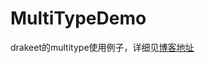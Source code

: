 # MultiTypeDemo

drakeet的multitype使用例子，详细见[博客地址](http://dongqing.website/2017/02/13/drakeet-MultiType%E7%9A%84%E4%BD%BF%E7%94%A8/)
